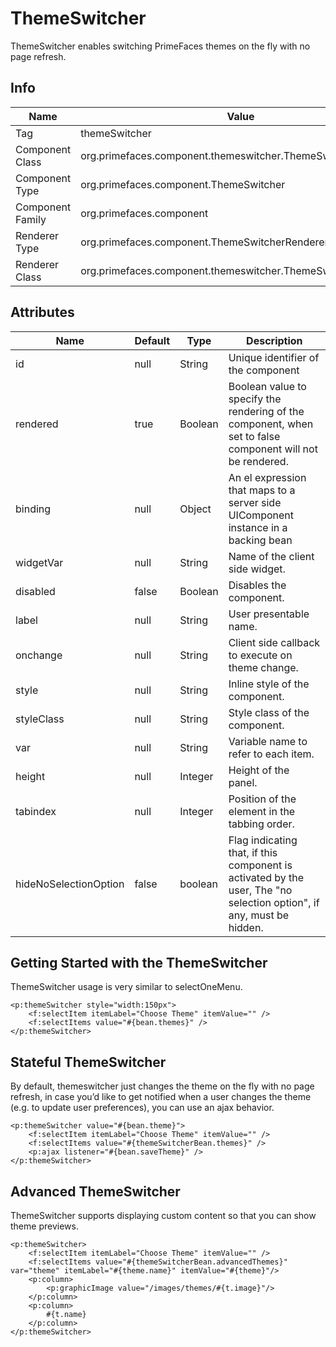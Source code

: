 # ThemeSwitcher

ThemeSwitcher enables switching PrimeFaces themes on the fly with no page refresh.

## Info

| Name | Value |
| --- | --- |
| Tag | themeSwitcher
| Component Class | org.primefaces.component.themeswitcher.ThemeSwitcher
| Component Type | org.primefaces.component.ThemeSwitcher
| Component Family | org.primefaces.component |
| Renderer Type | org.primefaces.component.ThemeSwitcherRenderer
| Renderer Class | org.primefaces.component.themeswitcher.ThemeSwitcherRenderer

## Attributes

| Name | Default | Type | Description | 
| --- | --- | --- | --- |
id | null | String | Unique identifier of the component
rendered | true | Boolean | Boolean value to specify the rendering of the component, when set to false component will not be rendered.
binding | null | Object | An el expression that maps to a server side UIComponent instance in a backing bean
widgetVar | null | String | Name of the client side widget.
disabled | false | Boolean | Disables the component.
label | null | String | User presentable name.
onchange | null | String | Client side callback to execute on theme change.
style | null | String | Inline style of the component.
styleClass | null | String | Style class of the component.
var | null | String | Variable name to refer to each item.
height | null | Integer | Height of the panel.
tabindex | null | Integer | Position of the element in the tabbing order.
hideNoSelectionOption | false | boolean  | Flag indicating that, if this component is activated by the user, The "no selection option", if any, must be hidden.

## Getting Started with the ThemeSwitcher
ThemeSwitcher usage is very similar to selectOneMenu.

```xhtml
<p:themeSwitcher style="width:150px">
    <f:selectItem itemLabel="Choose Theme" itemValue="" />
    <f:selectItems value="#{bean.themes}" />
</p:themeSwitcher>
```
## Stateful ThemeSwitcher
By default, themeswitcher just changes the theme on the fly with no page refresh, in case you’d like
to get notified when a user changes the theme (e.g. to update user preferences), you can use an ajax
behavior.

```xhtml
<p:themeSwitcher value="#{bean.theme}">
    <f:selectItem itemLabel="Choose Theme" itemValue="" />
    <f:selectItems value="#{themeSwitcherBean.themes}" />
    <p:ajax listener="#{bean.saveTheme}" />
</p:themeSwitcher>
```
## Advanced ThemeSwitcher
ThemeSwitcher supports displaying custom content so that you can show theme previews.

```xhtml
<p:themeSwitcher>
    <f:selectItem itemLabel="Choose Theme" itemValue="" />
    <f:selectItems value="#{themeSwitcherBean.advancedThemes}" var="theme" itemLabel="#{theme.name}" itemValue="#{theme}"/>
    <p:column>
        <p:graphicImage value="/images/themes/#{t.image}"/>
    </p:column>
    <p:column>
        #{t.name}
    </p:column>
</p:themeSwitcher>
```
